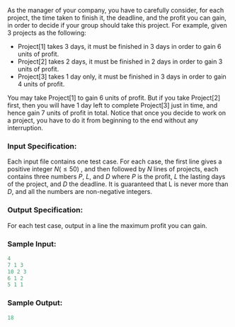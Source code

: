 As the manager of your company, you have to carefully consider, for each project, the time taken to finish it, the deadline, and the profit you can gain, in order to decide if your group should take this project. For example, given 3 projects as the following:

-    Project[1] takes 3 days, it must be finished in 3 days in order to gain 6 units of profit.
 -   Project[2] takes 2 days, it must be finished in 2 days in order to gain 3 units of profit.
  -  Project[3] takes 1 day only, it must be finished in 3 days in order to gain 4 units of profit.

You may take Project[1] to gain 6 units of profit. But if you take Project[2] first, then you will have 1 day left to complete Project[3] just in time, and hence gain 7 units of profit in total. Notice that once you decide to work on a project, you have to do it from beginning to the end without any interruption.

### Input Specification:

Each input file contains one test case. For each case, the first line gives a positive integer $N (≤50)$ , and then followed by $N$ lines of projects, each contains three numbers $P$, $L$, and $D$ where $P$ is the profit, $L$ the lasting days of the project, and $D$ the deadline. It is guaranteed that L is never more than $D$, and all the numbers are non-negative integers.
### Output Specification:

For each test case, output in a line the maximum profit you can gain.
### Sample Input:

```swift
4
7 1 3
10 2 3
6 1 2
5 1 1
```

### Sample Output:

```swift
18
```

